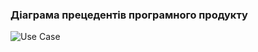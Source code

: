 ### Діаграма прецедентів програмного продукту
![Use Case](https://github.com/ai-214-lukachinskij/1.3-SoftwareUserRequirements/blob/Laboratory_Work_2/1.3.3-UseCaseDiagram/use_case.jpg)


